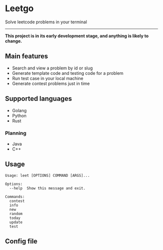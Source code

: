 # Leetgo

Solve leetcode problems in your terminal

---

**This project is in its early development stage, and anything is likely to change.**

## Main features

- Search and view a problem by id or slug
- Generate template code and testing code for a problem
- Run test case in your local machine
- Generate contest problems just in time


## Supported languages

- Golang
- Python
- Rust

### Planning
- Java
- C++

## Usage
```
Usage: leet [OPTIONS] COMMAND [ARGS]...

Options:
  --help  Show this message and exit.

Commands:
  contest
  info
  new
  random
  today
  update
  test
```

## Config file

